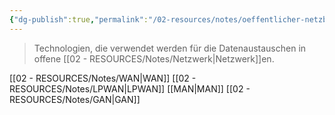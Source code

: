 ```yaml
---
{"dg-publish":true,"permalink":"/02-resources/notes/oeffentlicher-netzbereich/","tags":["netzwerk"],"noteIcon":"","updated":"2024-07-04T11:38:16.867+02:00"}
---
```


> Technologien, die verwendet werden für die Datenaustauschen in offene [[02 - RESOURCES/Notes/Netzwerk\|Netzwerk]]en.

[[02 - RESOURCES/Notes/WAN\|WAN]]
[[02 - RESOURCES/Notes/LPWAN\|LPWAN]]
[[MAN\|MAN]]
[[02 - RESOURCES/Notes/GAN\|GAN]]